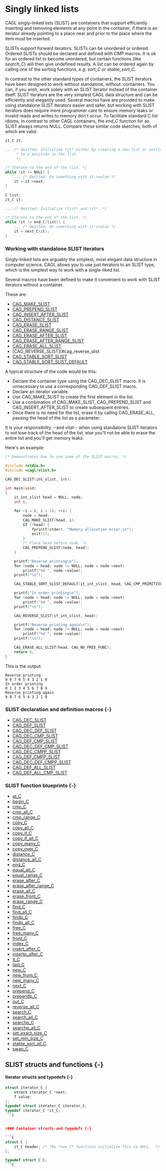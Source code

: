 # Singly linked lists

CAGL singly-linked lists (SLIST) are containers that support efficiently inserting and removing elements at any point in the container, if there is an iterator already pointing to a place near and prior to the place where the item must be inserted.

SLISTs support forward iterators. SLISTs can be unordered  or ordered. Ordered SLISTs should be declared and defined with *CMP* macros. It is ok for an ordered list to become unordered, but certain functions (like *search_C*) will then give undefined results. A list can be ordered again by calling one of the sorting functions, e.g. *sort_C* or *stable_sort_C*.

In contrast to the other standard types of containers, the SLIST iterators have been designed to work without standalone, without. containers. You can, if you wish, work solely with an SLIST iterator instead of the container itself. SLIST iterators are the very simplest CAGL data structure and can be efficiently and elegantly used. Several macros have are provided to make using standalone SLIST iterators easier and safer, but working with SLIST iterators does require more programmer care to ensure memory leaks or invalid reads and writes to memory don't occur. To facilitate standard C list idioms, In contrast to other CAGL containers, the *end_C* function for an SLIST always returns NULL. Compare these similar code sketches, both of which are valid:

```C
it_C it;

... /* Omitted: Initialize *it* either by creating a new list or setting it
     * to a position in the list.
	 */

/* Iterate to the end of the list. */
while (it != NULL) {
    ... /* Omitted: Do something with it->value */
    it = it->next;
}
```

```C
C list;
it_C it;

... /* Omitted: Initialize *list* and *it*. */

/* Iterate to the end of the list. */
while (it != end_C(list)) {
    ... /* Omitted: Do something with it->value */
    it = next_C(it);
}
```

### Working with standalone SLIST iterators

Singly-linked lists are arguably the simplest, most elegant data structure in computer science. CAGL allows you to use just iterators to an SLIST type, which is the simplest way to work with a single-liked list.

Several macros have been defined to make it convenient to work with SLIST iterators without a container.

These are:

- [CAG_MAKE_SLIST](#cag_make_slist)
- [CAG_PREPEND_SLIST](#cag_prepend_slist)
- [CAG_INSERT_AFTER_SLIST](#cag_insert_after_slist)
- [CAG_DISTANCE_SLIST](#cag_distance_slist)
- [CAG_ERASE_SLIST](#cag_erase_slist)
- [CAG_ERASE_RANGE_SLIST](#cag_erase_range_slist)
- [CAG_ERASE_AFTER_SLIST](#cag_erase_range_slist)
- [CAG_ERASE_AFTER_RANGE_SLIST](#cag_erase_after_range_slist)
- [CAG_ERASE_ALL_SLIST](#cag_erase_all_slist)
- [CAG_REVERSE_SLIST](#cag_reverse_slist
- [CAG_STABLE_SORT_SLIST](#cag_stable_sort_slist)
- [CAG_STABLE_SORT_SLIST_DEFAULT](#cag_stable_sort_slist_default)

A typical structure of the code would be this:

- Declare the container type using the CAG_DEC_SLIST macro. It is unnecessary to use a corresponding CAG_DEF_SLIST macro.
- Declare an iterator variable.
- Use CAG_MAKE_SLIST to create the first element in the list.
- Use a combination of CAG_MAKE_SLIST, CAG_PREPEND_SLIST and CAG_INSERT_AFTER_SLIST to create subsequent entries.
- Once there is no need for the list, erase it by calling CAG_ERASE_ALL, passing the head of the list as a parameter.

It is your responsibility --and vital-- when using standalone SLIST iterators to not lose track of the head of the list, else you'll not be able to erase the entire list and you'll get memory leaks.

Here's an example:

```C
/* Demonstrates how to use some of the SLIST macros. */

#include <stdio.h>
#include <cagl/slist.h>

CAG_DEC_SLIST(int_slist, int);

int main(void)
{
	it_int_slist head = NULL, node;
	int i;

	for (i = 0; i < 10; ++i) {
		node = head;
		CAG_MAKE_SLIST(head, i);
		if (!head) {
			fprintf(stderr, "Memory allocation error.\n");
			exit(1);
		}
		/* Place head before node. */
		CAG_PREPEND_SLIST(node, head);
	}

	printf("Reverse printing\n");
	for (node = head; node != NULL; node = node->next)
		printf("%d ", node->value);
	printf("\n");

	CAG_STABLE_SORT_SLIST_DEFAULT(it_int_slist, head, CAG_CMP_PRIMITIVE);

	printf("In order printing\n");
	for (node = head; node != NULL; node = node->next)
		printf("%d ", node->value);
	printf("\n");

	CAG_REVERSE_SLIST(it_int_slist, head);

	printf("Reverse printing again\n");
	for (node = head; node != NULL; node = node->next)
		printf("%d ", node->value);
	printf("\n");

	CAG_ERASE_ALL_SLIST(head, CAG_NO_FREE_FUNC);
	return 0;
}
```

This is the output:

```
Reverse printing
9 8 7 6 5 4 3 2 1 0
In order printing
0 1 2 3 4 5 6 7 8 9
Reverse printing again
9 8 7 6 5 4 3 2 1 0
```

### SLIST declaration and definition macros {-}

- [CAG_DEC_SLIST](#cag_dec_slist)
- [CAG_DEF_SLIST](#cag_def_slist)
- [CAG_DEC_DEF_SLIST](#cag_dec_def_slist)
- [CAG_DEC_CMP_SLIST](#cag_dec_cmp_slist)
- [CAG_DEF_CMP_SLIST](#cag_def_cmp_slist)
- [CAG_DEC_DEF_CMP_SLIST](#cag_dec_def_cmp_slist)
- [CAG_DEC_CMPP_SLIST](#cag_dec_cmpp_slist)
- [CAG_DEF_CMPP_SLIST](#cag_def_cmpp_slist)
- [CAG_DEC_DEF_CMPP_SLIST](#cag_dec_def_cmpp_slist)
- [CAG_DEF_ALL_SLIST](#cag_def_all_slist)
- [CAG_DEF_ALL_CMP_SLIST](#cag_def_all_cmp_slist)

### SLIST function blueprints {-}

- [at_C](#at_C-adhst)
- [begin_C](#begin_C-adhst)
- [cmp_C](#cmp_C-adst)
- [cmp_all_C](#cmp_all_C-adst)
- [cmp_range_C](#cmp_range_C-adst)
- [copy_C](#copy_C-adhst)
- [copy_all_C](#copy_all_C-adhst)
- [copy_if_C](#copy_if_C-adhst)
- [copy_if_all_C](#copy_if_all_C-adhst)
- [copy_many_C](#copy_many_C-adhst)
- [copy_over_C](#copy_over_C-adhst)
- [distance_C](#distance_C-adhst)
- [distance_all_C](#distance_all_C-adhst)
- [end_C](#end_C-adhst)
- [equal_all_C](#equal_all_C-adst)
- [equal_range_C](#equal_range_C-adst)
- [erase_after_C](#erase_after_C-s)
- [erase_after_range_C](#erase_after_range_C-s)
- [erase_all_C](#erase_all_C-adhst)
- [erase_front_C](#erase_front_C-s)
- [erase_range_C](#erase_range_C-adhst)
- [find_C](#find_C-adhst)
- [find_all_C](#find_all_C-adhst)
- [findp_C](#findp_C-adhst)
- [findp_all_C](#findp_all_C-adhst)
- [free_C](#free_C-adhst)
- [free_many_C](#free_many_C-adhst)
- [front_C](#front_C-adst)
- [index_C](#index_C-adhst)
- [insert_after_C](#insert_after_C-s)
- [insertp_after_C](#insertp_after_C-s)
- [it_C](#it_C-adhst)
- [last_C](#last_C-s)
- [new_C](#new_C-adhst)
- [new_from_C](#new_from_C-adhst)
- [new_many_C](#new_many_C-adhst)
- [next_C](#next_C-adhst)
- [prepend_C](#prepend_C-ads)
- [prependp_C](#prependp_C-ads)
- [put_C](#put_C-adhst)
- [reverse_all_C](#reverse_all_C-ads)
- [search_C](#search_C-adst)
- [search_all_C](#search_all_C-adst)
- [searchp_C](#searchp_C-adst)
- [searchp_all_C](#searchp_all_C-adst)
- [set_exact_size_C](#set_exact_size_C-ads)
- [set_min_size_C](#set_min_size_C-ads)
- [stable_sort_all_C](#stable_sort_all_C-ads)
- [swap_C](#swap_C-adhst)

## SLIST structs and functions {-}

#### Iterator structs and typedefs {-}

```C
struct iterator_C {
    struct iterator_C *next;
    T value;
};
typedef struct iterator_C iterator_C;
typedef iterator_C *it_C;
```C


#### Container structs and typedefs {-}

```C
struct C {
    it_C header; /* The *new_C* functions initialize this to NULL.  */
};

typedef struct C C;
```C
